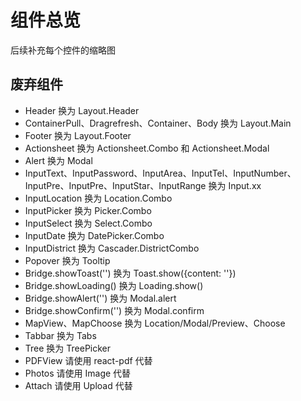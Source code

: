 # 组件总览

后续补充每个控件的缩略图

## 废弃组件

- Header 换为 Layout.Header
- ContainerPull、Dragrefresh、Container、Body 换为 Layout.Main
- Footer 换为 Layout.Footer
- Actionsheet 换为 Actionsheet.Combo 和 Actionsheet.Modal
- Alert 换为 Modal
- InputText、InputPassword、InputArea、InputTel、InputNumber、InputPre、InputPre、InputStar、InputRange 换为 Input.xx
- InputLocation 换为 Location.Combo
- InputPicker 换为 Picker.Combo
- InputSelect 换为 Select.Combo
- InputDate 换为 DatePicker.Combo
- InputDistrict 换为 Cascader.DistrictCombo
- Popover 换为 Tooltip
- Bridge.showToast('') 换为 Toast.show({content: ''})
- Bridge.showLoading() 换为 Loading.show()
- Bridge.showAlert('') 换为 Modal.alert
- Bridge.showConfirm('') 换为 Modal.confirm
- MapView、MapChoose 换为 Location/Modal/Preview、Choose
- Tabbar 换为 Tabs
- Tree 换为 TreePicker
- PDFView 请使用 react-pdf 代替
- Photos 请使用 Image 代替
- Attach 请使用 Upload 代替
